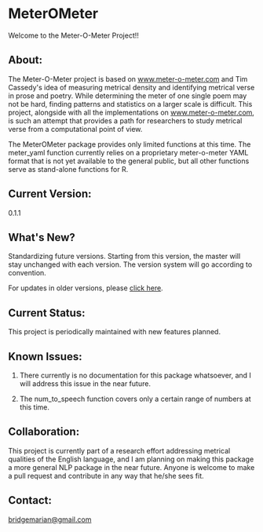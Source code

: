 # MeterOMeter

Welcome to the Meter-O-Meter Project!!

## About:

The Meter-O-Meter project is based on www.meter-o-meter.com and Tim Cassedy's idea of measuring metrical density and identifying metrical verse in prose and poetry. While determining the meter of one single poem may not be hard, finding patterns and statistics on a larger scale is difficult. This project, alongside with all the implementations on www.meter-o-meter.com, is such an attempt that provides a path for researchers to study metrical verse from a computational point of view.

The MeterOMeter package provides only limited functions at this time. The meter_yaml function currently relies on a proprietary meter-o-meter YAML format that is not yet available to the general public, but all other functions serve as stand-alone functions for R.

## Current Version:

0.1.1

## What's New?

Standardizing future versions. Starting from this version, the master will stay unchanged with each version. The version system will go according to convention.

For updates in older versions, please [click here](https://github.com/kevin931/MeterOMeter/blob/master/Versions.md).

## Current Status:

This project is periodically maintained with new features planned.

## Known Issues:

1. There currently is no documentation for this package whatsoever, and I will address this issue in the near future.

2. The num_to_speech function covers only a certain range of numbers at this time.

## Collaboration:

This project is currently part of a research effort addressing metrical qualities of the English language, and I am planning on making this package a more general NLP package in the near future. Anyone is welcome to make a pull request and contribute in any way that he/she sees fit.

## Contact:

bridgemarian@gmail.com

